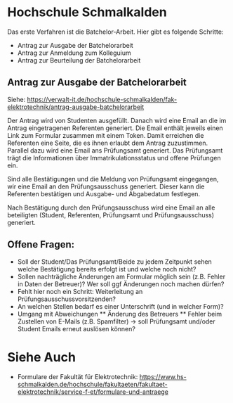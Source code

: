 
# Hochschule Schmalkalden

Das erste Verfahren ist die Batchelor-Arbeit. Hier gibt es folgende Schritte:

* Antrag zur Ausgabe der Batchelorarbeit
* Antrag zur Anmeldung zum Kolleguium
* Antrag zur Beurteilung der Batchelorarbeit

## Antrag zur Ausgabe der Batchelorarbeit
Siehe: 
https://verwalt-it.de/hochschule-schmalkalden/fak-elektrotechnik/antrag-ausgabe-batchelorarbeit

Der Antrag wird von Studenten ausgefüllt. Danach wird eine Email an die im Antrag eingetragenen Referenten generiert. Die Email enthält jeweils einen Link zum Formular zusammen mit einem Token. Damit erreichen die Referenten eine Seite, die es ihnen erlaubt dem Antrag zuzustimmen. Parallel dazu wird eine Email ans Prüfungsamt generiert. Das Prüfungsamt trägt die Informationen über Immatrikulationsstatus und offene Prüfungen ein.

Sind alle Bestätigungen und die Meldung von Prüfungsamt eingegangen, wir eine Email an den Prüfungsausschuss generiert. Dieser kann die Referenten bestätigen und Ausgabe- und Abgabedatum festlegen.

Nach Bestätigung durch den Prüfungsausschuss wird eine Email an alle beteiligten (Student, Referenten, Prüfungsamt und Prüfungsausschuss) generiert.

## Offene Fragen:

* Soll der Student/Das Prüfungsamt/Beide zu jedem Zeitpunkt sehen welche Bestätigung bereits erfolgt ist und welche noch nicht?
* Sollen nachträgliche Änderungen am Formular möglich sein (z.B. Fehler in Daten der Betreuer)? Wer soll ggf Änderungen noch machen dürfen?
* Fehlt hier noch ein Schritt: Weiterleitung an Prüfungsausschussvorsitzenden?
* An welchen Stellen bedarf es einer Unterschrift (und in welcher Form)?
* Umgang mit Abweichungen
** Änderung des Betreuers
** Fehler beim Zustellen von E-Mails (z.B. Spamfilter) -> soll Prüfungsamt und/oder Student Emails erneut auslösen können?

# Siehe Auch

* Formulare der Fakultät für Elektrotechnik: https://www.hs-schmalkalden.de/hochschule/fakultaeten/fakultaet-elektrotechnik/service-f-et/formulare-und-antraege

